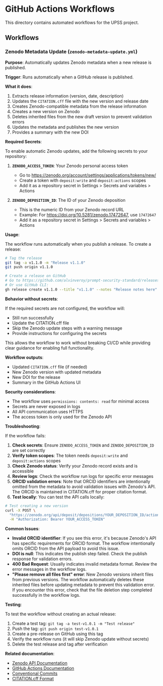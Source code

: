 # GitHub Actions Workflows

This directory contains automated workflows for the UPSS project.

## Workflows

### Zenodo Metadata Update (`zenodo-metadata-update.yml`)

**Purpose**: Automatically updates Zenodo metadata when a new release is published.

**Trigger**: Runs automatically when a GitHub release is published.

**What it does**:
1. Extracts release information (version, date, description)
2. Updates the `CITATION.cff` file with the new version and release date
3. Creates Zenodo-compatible metadata from the release information
4. Creates a new version on Zenodo
5. Deletes inherited files from the new draft version to prevent validation errors
6. Updates the metadata and publishes the new version
7. Provides a summary with the new DOI

**Required Secrets**:

To enable automatic Zenodo updates, add the following secrets to your repository:

1. **`ZENODO_ACCESS_TOKEN`**: Your Zenodo personal access token
   - Go to https://zenodo.org/account/settings/applications/tokens/new/
   - Create a token with `deposit:write` and `deposit:actions` scopes
   - Add it as a repository secret in Settings > Secrets and variables > Actions

2. **`ZENODO_DEPOSITION_ID`**: The ID of your Zenodo deposition
   - This is the numeric ID from your Zenodo record URL
   - Example: For https://doi.org/10.5281/zenodo.17472647, use `17472647`
   - Add it as a repository secret in Settings > Secrets and variables > Actions

**Usage**:

The workflow runs automatically when you publish a release. To create a release:

```bash
# Tag the release
git tag -a v1.1.0 -m "Release v1.1.0"
git push origin v1.1.0

# Create a release on GitHub
# Go to https://github.com/alvinveroy/prompt-security-standard/releases/new
# Or use GitHub CLI:
gh release create v1.1.0 --title "v1.1.0" --notes "Release notes here"
```

**Behavior without secrets**:

If the required secrets are not configured, the workflow will:
- Still run successfully
- Update the CITATION.cff file
- Skip the Zenodo update steps with a warning message
- Provide instructions for configuring the secrets

This allows the workflow to work without breaking CI/CD while providing clear guidance for enabling full functionality.

**Workflow outputs**:

- Updated `CITATION.cff` file (if needed)
- New Zenodo version with updated metadata
- New DOI for the release
- Summary in the GitHub Actions UI

**Security considerations**:

- The workflow uses `permissions: contents: read` for minimal access
- Secrets are never exposed in logs
- All API communication uses HTTPS
- The access token is only used for the Zenodo API

**Troubleshooting**:

If the workflow fails:

1. **Check secrets**: Ensure `ZENODO_ACCESS_TOKEN` and `ZENODO_DEPOSITION_ID` are set correctly
2. **Verify token scopes**: The token needs `deposit:write` and `deposit:actions` scopes
3. **Check Zenodo status**: Verify your Zenodo record exists and is accessible
4. **Review logs**: Check the workflow run logs for specific error messages
5. **ORCID validation errors**: Note that ORCID identifiers are intentionally omitted from the metadata to avoid validation issues with Zenodo's API. The ORCID is maintained in CITATION.cff for proper citation format.
6. **Test locally**: You can test the API calls locally:

```bash
# Test creating a new version
curl -X POST \
  "https://zenodo.org/api/deposit/depositions/YOUR_DEPOSITION_ID/actions/newversion" \
  -H "Authorization: Bearer YOUR_ACCESS_TOKEN"
```

**Common Issues**:

- **Invalid ORCID identifier**: If you see this error, it's because Zenodo's API has specific requirements for ORCID format. The workflow intentionally omits ORCID from the API payload to avoid this issue.
- **DOI is null**: This indicates the publish step failed. Check the publish response for validation errors.
- **400 Bad Request**: Usually indicates invalid metadata format. Review the error messages in the workflow logs.
- **"Please remove all files first" error**: New Zenodo versions inherit files from previous versions. The workflow automatically deletes these inherited files before updating metadata to prevent this validation error. If you encounter this error, check that the file deletion step completed successfully in the workflow logs.

**Testing**:

To test the workflow without creating an actual release:

1. Create a test tag: `git tag -a test-v1.0.1 -m "Test release"`
2. Push the tag: `git push origin test-v1.0.1`
3. Create a pre-release on GitHub using this tag
4. Verify the workflow runs (it will skip Zenodo update without secrets)
5. Delete the test release and tag after verification

**Related documentation**:

- [Zenodo API Documentation](https://developers.zenodo.org/)
- [GitHub Actions Documentation](https://docs.github.com/en/actions)
- [Conventional Commits](https://www.conventionalcommits.org/)
- [CITATION.cff Format](https://citation-file-format.github.io/)
